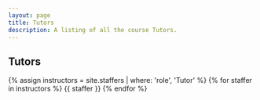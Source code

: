 ```yaml
---
layout: page
title: Tutors
description: A listing of all the course Tutors.
---
```




## Tutors

{% assign instructors = site.staffers | where: 'role', 'Tutor' %}
{% for staffer in instructors %}
{{ staffer }}
{% endfor %}


